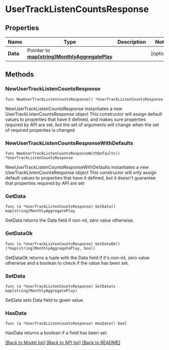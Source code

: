# UserTrackListenCountsResponse

## Properties

Name | Type | Description | Notes
------------ | ------------- | ------------- | -------------
**Data** | Pointer to [**map[string]MonthlyAggregatePlay**](MonthlyAggregatePlay.md) |  | [optional] 

## Methods

### NewUserTrackListenCountsResponse

`func NewUserTrackListenCountsResponse() *UserTrackListenCountsResponse`

NewUserTrackListenCountsResponse instantiates a new UserTrackListenCountsResponse object
This constructor will assign default values to properties that have it defined,
and makes sure properties required by API are set, but the set of arguments
will change when the set of required properties is changed

### NewUserTrackListenCountsResponseWithDefaults

`func NewUserTrackListenCountsResponseWithDefaults() *UserTrackListenCountsResponse`

NewUserTrackListenCountsResponseWithDefaults instantiates a new UserTrackListenCountsResponse object
This constructor will only assign default values to properties that have it defined,
but it doesn't guarantee that properties required by API are set

### GetData

`func (o *UserTrackListenCountsResponse) GetData() map[string]MonthlyAggregatePlay`

GetData returns the Data field if non-nil, zero value otherwise.

### GetDataOk

`func (o *UserTrackListenCountsResponse) GetDataOk() (*map[string]MonthlyAggregatePlay, bool)`

GetDataOk returns a tuple with the Data field if it's non-nil, zero value otherwise
and a boolean to check if the value has been set.

### SetData

`func (o *UserTrackListenCountsResponse) SetData(v map[string]MonthlyAggregatePlay)`

SetData sets Data field to given value.

### HasData

`func (o *UserTrackListenCountsResponse) HasData() bool`

HasData returns a boolean if a field has been set.


[[Back to Model list]](../README.md#documentation-for-models) [[Back to API list]](../README.md#documentation-for-api-endpoints) [[Back to README]](../README.md)


